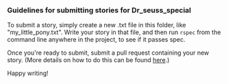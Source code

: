 ### Guidelines for submitting stories for Dr_seuss_special

To submit a story, simply create a new .txt file in this folder, like "my_little_pony.txt". Write your story
in that file, and then run `rspec` from the command line anywhere in the project, to see if it passes spec.

Once you're ready to submit, submit a pull request containing your new story. (More details on how to do this
can be found [here](./README.md).)

Happy writing!
